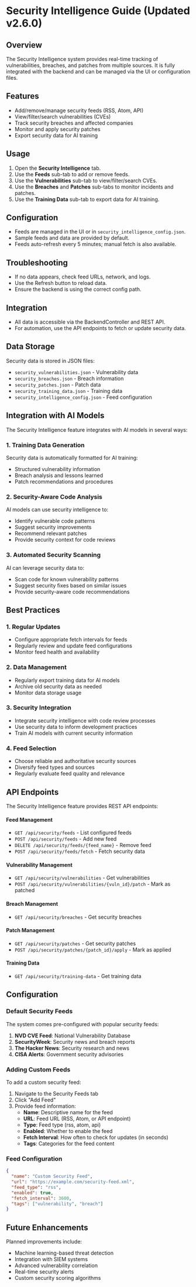 # Security Intelligence Guide (Updated v2.6.0)

## Overview
The Security Intelligence system provides real-time tracking of vulnerabilities, breaches, and patches from multiple sources. It is fully integrated with the backend and can be managed via the UI or configuration files.

## Features
- Add/remove/manage security feeds (RSS, Atom, API)
- View/filter/search vulnerabilities (CVEs)
- Track security breaches and affected companies
- Monitor and apply security patches
- Export security data for AI training

## Usage
1. Open the **Security Intelligence** tab.
2. Use the **Feeds** sub-tab to add or remove feeds.
3. Use the **Vulnerabilities** sub-tab to view/filter/search CVEs.
4. Use the **Breaches** and **Patches** sub-tabs to monitor incidents and patches.
5. Use the **Training Data** sub-tab to export data for AI training.

## Configuration
- Feeds are managed in the UI or in `security_intelligence_config.json`.
- Sample feeds and data are provided by default.
- Feeds auto-refresh every 5 minutes; manual fetch is also available.

## Troubleshooting
- If no data appears, check feed URLs, network, and logs.
- Use the Refresh button to reload data.
- Ensure the backend is using the correct config path.

## Integration
- All data is accessible via the BackendController and REST API.
- For automation, use the API endpoints to fetch or update security data.

## Data Storage

Security data is stored in JSON files:

- `security_vulnerabilities.json` - Vulnerability data
- `security_breaches.json` - Breach information
- `security_patches.json` - Patch data
- `security_training_data.json` - Training data
- `security_intelligence_config.json` - Feed configuration

## Integration with AI Models

The Security Intelligence feature integrates with AI models in several ways:

### 1. Training Data Generation
Security data is automatically formatted for AI training:
- Structured vulnerability information
- Breach analysis and lessons learned
- Patch recommendations and procedures

### 2. Security-Aware Code Analysis
AI models can use security intelligence to:
- Identify vulnerable code patterns
- Suggest security improvements
- Recommend relevant patches
- Provide security context for code reviews

### 3. Automated Security Scanning
AI can leverage security data to:
- Scan code for known vulnerability patterns
- Suggest security fixes based on similar issues
- Provide security-aware code recommendations

## Best Practices

### 1. Regular Updates
- Configure appropriate fetch intervals for feeds
- Regularly review and update feed configurations
- Monitor feed health and availability

### 2. Data Management
- Regularly export training data for AI models
- Archive old security data as needed
- Monitor data storage usage

### 3. Security Integration
- Integrate security intelligence with code review processes
- Use security data to inform development practices
- Train AI models with current security information

### 4. Feed Selection
- Choose reliable and authoritative security sources
- Diversify feed types and sources
- Regularly evaluate feed quality and relevance

## API Endpoints

The Security Intelligence feature provides REST API endpoints:

#### Feed Management
- `GET /api/security/feeds` - List configured feeds
- `POST /api/security/feeds` - Add new feed
- `DELETE /api/security/feeds/{feed_name}` - Remove feed
- `POST /api/security/feeds/fetch` - Fetch security data

#### Vulnerability Management
- `GET /api/security/vulnerabilities` - Get vulnerabilities
- `POST /api/security/vulnerabilities/{vuln_id}/patch` - Mark as patched

#### Breach Management
- `GET /api/security/breaches` - Get security breaches

#### Patch Management
- `GET /api/security/patches` - Get security patches
- `POST /api/security/patches/{patch_id}/apply` - Mark as applied

#### Training Data
- `GET /api/security/training-data` - Get training data

## Configuration

### Default Security Feeds

The system comes pre-configured with popular security feeds:

1. **NVD CVE Feed**: National Vulnerability Database
2. **SecurityWeek**: Security news and breach reports
3. **The Hacker News**: Security research and news
4. **CISA Alerts**: Government security advisories

### Adding Custom Feeds

To add a custom security feed:

1. Navigate to the Security Feeds tab
2. Click "Add Feed"
3. Provide feed information:
   - **Name**: Descriptive name for the feed
   - **URL**: Feed URL (RSS, Atom, or API endpoint)
   - **Type**: Feed type (rss, atom, api)
   - **Enabled**: Whether to enable the feed
   - **Fetch Interval**: How often to check for updates (in seconds)
   - **Tags**: Categories for the feed content

### Feed Configuration

```json
{
  "name": "Custom Security Feed",
  "url": "https://example.com/security-feed.xml",
  "feed_type": "rss",
  "enabled": true,
  "fetch_interval": 3600,
  "tags": ["vulnerability", "breach"]
}
```

## Future Enhancements

Planned improvements include:
- Machine learning-based threat detection
- Integration with SIEM systems
- Advanced vulnerability correlation
- Real-time security alerts
- Custom security scoring algorithms 